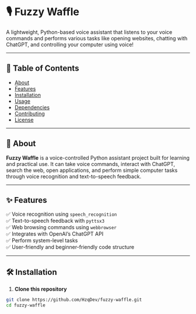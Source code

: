 # 🎙️ Fuzzy Waffle

A lightweight, Python-based voice assistant that listens to your voice commands and performs various tasks like opening websites, chatting with ChatGPT, and controlling your computer using voice!

---

## 📌 Table of Contents

- [About](#about)
- [Features](#features)
- [Installation](#installation)
- [Usage](#usage)
- [Dependencies](#dependencies)
- [Contributing](#contributing)
- [License](#license)

---

## 📖 About

**Fuzzy Waffle** is a voice-controlled Python assistant project built for learning and practical use. It can take voice commands, interact with ChatGPT, search the web, open applications, and perform simple computer tasks through voice recognition and text-to-speech feedback.

---

## ✨ Features

✅ Voice recognition using `speech_recognition`  
✅ Text-to-speech feedback with `pyttsx3`  
✅ Web browsing commands using `webbrowser`  
✅ Integrates with OpenAI’s ChatGPT API  
✅ Perform system-level tasks  
✅ User-friendly and beginner-friendly code structure  

---

## 🛠️ Installation

1. **Clone this repository**

```bash
git clone https://github.com/HzqDev/fuzzy-waffle.git
cd fuzzy-waffle
